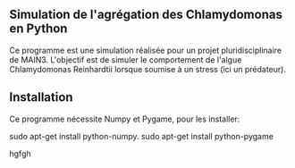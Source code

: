 ## Simulation de l'agrégation des Chlamydomonas en Python
Ce programme est une simulation réalisée pour un projet pluridisciplinaire de MAIN3.
L'objectif est de simuler le comportement de l'algue Chlamydomonas Reinhardtii lorsque soumise à un stress (ici un prédateur).

## Installation
Ce programme nécessite Numpy et Pygame, pour les installer:

sudo apt-get install python-numpy.
sudo apt-get install python-pygame

hgfgh
